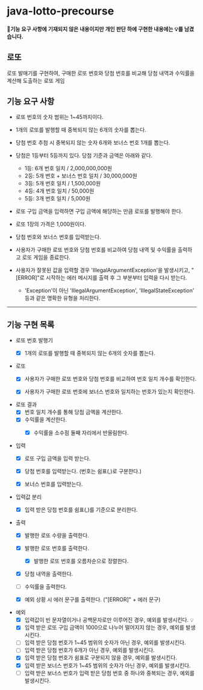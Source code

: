 # java-lotto-precourse

#### 📌기능 요구 사항에 기재되지 않은 내용이지만 개인 판단 하에 구현한 내용에는 💡를 남겼습니다.

## 로또

로또 발매기를 구현하여, 구매한 로또 번호와 당첨 번호를 비교해 당첨 내역과 수익률을 계산해 도출하는 로또 게임

## 기능 요구 사항

- 로또 번호의 숫자 범위는 1~45까지이다.
- 1개의 로또를 발행할 때 중복되지 않는 6개의 숫자를 뽑는다.
- 당첨 번호 추첨 시 중복되지 않는 숫자 6개와 보너스 번호 1개를 뽑는다.
- 당첨은 1등부터 5등까지 있다. 당첨 기준과 금액은 아래와 같다.
    - 1등: 6개 번호 일치 / 2,000,000,000원
    - 2등: 5개 번호 + 보너스 번호 일치 / 30,000,000원
    - 3등: 5개 번호 일치 / 1,500,000원
    - 4등: 4개 번호 일치 / 50,000원
    - 5등: 3개 번호 일치 / 5,000원


- 로또 구입 금액을 입력하면 구입 금액에 해당하는 만큼 로또를 발행해야 한다.
- 로또 1장의 가격은 1,000원이다.
- 당첨 번호와 보너스 번호를 입력받는다.
- 사용자가 구매한 로또 번호와 당첨 번호를 비교하여 당첨 내역 및 수익률을 출력하고 로또 게임을 종료한다.
- 사용자가 잘못된 값을 입력할 경우 'IllegalArgumentException'을 발생시키고, "[ERROR]"로 시작하는 에러 메시지를 출력 후 그 부분부터 입력을 다시 받는다.
    - 'Exception'이 아닌 'IllegalArgumentException', 'IllegalStateException' 등과 같은 명확한 유형을 처리한다.

---

## 기능 구현 목록

- 로또 번호 발행기
    - [x] 1개의 로또를 발행할 때 중복되지 않는 6개의 숫자를 뽑는다.


- 로또
    - [x] 사용자가 구매한 로또 번호와 당첨 번호를 비교하여 번호 일치 개수를 확인한다.
    - [x] 사용자가 구매한 로또 번호에 보너스 번호와 일치하는 번호가 있는지 확인한다.


- 로또 결과
    - [x] 번호 일치 개수를 통해 당첨 금액을 계산한다.
    - [x] 수익률을 계산한다.
        - [x]  수익률을 소수점 둘째 자리에서 반올림한다.


- 입력
    - [x] 로또 구입 금액을 입력 받는다.
    - [x] 당첨 번호를 입력받는다. (번호는 쉼표(,)로 구분한다.)
    - [x] 보너스 번호를 입력받는다.


- 입력값 분리
    - [x] 입력 받은 당첨 번호를 쉼표(,)를 기준으로 분리한다.


- 출력
    - [x] 발행한 로또 수량을 출력한다.
    - [x] 발행한 로또 번호를 출력한다.
        - [x] 발행한 로또 번호를 오름차순으로 정렬한다.
    - [x] 당첨 내역을 출력한다.
    - [ ] 수익률을 출력한다.
    - [x] 예외 상황 시 에러 문구를 출력한다. ("[ERROR]" + 에러 문구)


- 예외
    - [x] 입력값이 빈 문자열이거나 공백문자로만 이루어진 경우, 예외를 발생시킨다. 💡
    - [x] 입력 받은 로또 구입 금액이 1000으로 나누어 떨어지지 않는 경우, 예외를 발생시킨다.
    - [ ] 입력 받은 당첨 번호가 1~45 범위의 숫자가 아닌 경우, 예외를 발생시킨다.
    - [ ] 입력 받은 당첨 번호가 6개가 아닌 경우, 예외를 발생시킨다.
    - [x] 입력 받은 당첨 번호가 쉼표로 구분되지 않을 경우, 예외를 발생시킨다.
    - [x] 입력 받은 보너스 번호가 1~45 범위의 숫자가 아닌 경우, 예외를 발생시킨다.
    - [ ] 입력 받은 보너스 번호가 입력 받은 당첨 번호 중 하나와 중복되는 경우, 예외를 발생시킨다.
